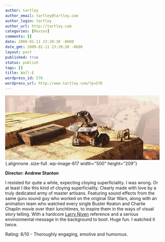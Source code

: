```yaml
---
author: tartley
author_email: tartley@tartley.com
author_login: tartley
author_url: http://tartley.com
categories: [Movies]
comments: []
date: 2009-01-11 23:39:38 -0600
date_gmt: 2009-01-11 23:39:38 -0600
layout: post
published: true
status: publish
tags: []
title: Wall-E
wordpress_id: 576
wordpress_url: http://www.tartley.com/?p=576
---
```


![wall-e](/assets/2009/01/wall-e.jpg "wall-e"){.alignnone
.size-full .wp-image-617 width="500" height="209"}

**Director: Andrew Stanton**

I resisted for quite a while, expecting cloying superficiality. I was
wrong. Or at least I *like* this kind of cloying superficiality. Clearly
made with love by a truly dedicated army of master artisans. Featuring
sound effects from the same guru sound guy who worked on the original
Star Wars, along with an animation team who watched every single Buster
Keaton and Charlie Chaplin movie over their lunchtimes, to inspire them
in the ways of visual story telling. With a hardcore [Larry
Niven](http://en.wikipedia.org/wiki/General_Products_(Larry_Niven)#General_Products_Hull)
reference and a serious environmental message in the background to boot.
Huge fun. I watched it twice.

Rating: 8/10 - Thoroughly engaging, emotive and humorous.
